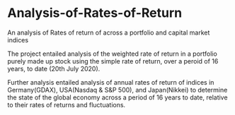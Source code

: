 # Analysis-of-Rates-of-Return
An analysis of Rates of return of across a portfolio and capital market indices

The project entailed analysis of the weighted rate of return in a portfolio purely made up stock using the simple rate of return, over a peroid of 16 years, to date (20th July 2020).

Further analysis entailed analysis of annual rates of return of indices in Germany(GDAX), USA(Nasdaq & S&P 500), and Japan(Nikkei) to determine the state of the global economy across a period of 16 years to date, relative to their rates of returns and fluctuations.
